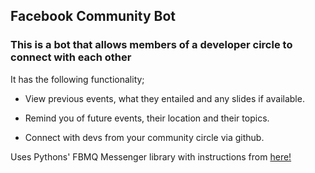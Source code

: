 ## Facebook Community Bot

### This is a bot that allows members of a developer circle to connect with each other

It has the following functionality;

- View previous events, what they entailed and any slides if available.

- Remind you of future events, their location and their topics.

- Connect with devs from your community circle via github.

Uses Pythons' FBMQ Messenger library with instructions from [here!](https://github.com/conbus/fbmq)

